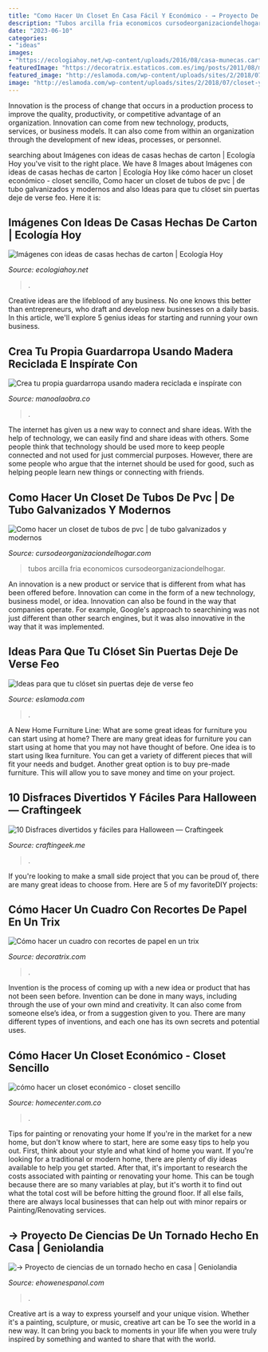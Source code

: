 ```yaml
---
title: "Como Hacer Un Closet En Casa Fácil Y Económico - → Proyecto De Ciencias De Un Tornado Hecho En Casa"
description: "Tubos arcilla fria economicos cursodeorganizaciondelhogar"
date: "2023-06-10"
categories:
- "ideas"
images:
- "https://ecologiahoy.net/wp-content/uploads/2016/08/casa-munecas.carton-luces-diy.jpg"
featuredImage: "https://decoratrix.estaticos.com.es/img/posts/2011/08/manualidades_hacer_cuadro.jpg"
featured_image: "http://eslamoda.com/wp-content/uploads/sites/2/2018/07/closet-y-repisas.jpg"
image: "http://eslamoda.com/wp-content/uploads/sites/2/2018/07/closet-y-repisas.jpg"
---
```



Innovation is the process of change that occurs in a production process to improve the quality, productivity, or competitive advantage of an organization. Innovation can come from new technology, products, services, or business models. It can also come from within an organization through the development of new ideas, processes, or personnel.

	

		
searching about Imágenes con ideas de casas hechas de carton | Ecología Hoy you've visit to the right place. We have 8 Images about Imágenes con ideas de casas hechas de carton | Ecología Hoy like cómo hacer un closet económico - closet sencillo, Como hacer un closet de tubos de pvc | de tubo galvanizados y modernos and also Ideas para que tu clóset sin puertas deje de verse feo. Here it is:
		
    
## Imágenes Con Ideas De Casas Hechas De Carton | Ecología Hoy

<img loading=lazy src="https://ecologiahoy.net/wp-content/uploads/2016/08/casa-munecas.carton-luces-diy.jpg" onerror="this.onerror=null;this.src='https://tse3.mm.bing.net/th?id=OIP.3w-uZuKFCVJ39uprnfRR_AHaKq&amp;pid=15.1';" alt="Imágenes con ideas de casas hechas de carton | Ecología Hoy">

_Source: ecologiahoy.net_

>. 

	

Creative ideas are the lifeblood of any business. No one knows this better than entrepreneurs, who draft and develop new businesses on a daily basis. In this article, we'll explore 5 genius ideas for starting and running your own business.

    
## Crea Tu Propia Guardarropa Usando Madera Reciclada E Inspírate Con

<img loading=lazy src="https://manoalaobra.co/wp-content/uploads/2018/03/0345949e698e1a464be7acf5d58ce09a-552x915.jpg" onerror="this.onerror=null;this.src='https://tse4.mm.bing.net/th?id=OIP.hFIGekdjc1-dBztGzPP0zQHaMR&amp;pid=15.1';" alt="Crea tu propia guardarropa usando madera reciclada e inspírate con">

_Source: manoalaobra.co_

>. 

	

The internet has given us a new way to connect and share ideas. With the help of technology, we can easily find and share ideas with others. Some people think that technology should be used more to keep people connected and not used for just commercial purposes. However, there are some people who argue that the internet should be used for good, such as helping people learn new things or connecting with friends.

    
## Como Hacer Un Closet De Tubos De Pvc | De Tubo Galvanizados Y Modernos

<img loading=lazy src="https://cursodeorganizaciondelhogar.com/wp-content/uploads/2018/08/como-hacer-un-closet-de-tubos-5.jpg" onerror="this.onerror=null;this.src='https://tse1.mm.bing.net/th?id=OIP.2CaPBMEt4FuAkM411sX_mQHaHa&amp;pid=15.1';" alt="Como hacer un closet de tubos de pvc | de tubo galvanizados y modernos">

_Source: cursodeorganizaciondelhogar.com_

>tubos arcilla fria economicos cursodeorganizaciondelhogar. 

	

An innovation is a new product or service that is different from what has been offered before. Innovation can come in the form of a new technology, business model, or idea. Innovation can also be found in the way that companies operate. For example, Google's approach to searchining was not just different than other search engines, but it was also innovative in the way that it was implemented.

    
## Ideas Para Que Tu Clóset Sin Puertas Deje De Verse Feo

<img loading=lazy src="http://eslamoda.com/wp-content/uploads/sites/2/2018/07/closet-y-repisas.jpg" onerror="this.onerror=null;this.src='https://tse2.mm.bing.net/th?id=OIP.7R91wvq34v4na8z2Yw9rAwHaJ4&amp;pid=15.1';" alt="Ideas para que tu clóset sin puertas deje de verse feo">

_Source: eslamoda.com_

>. 

	

A New Home Furniture Line: What are some great ideas for furniture you can start using at home?
There are many great ideas for furniture you can start using at home that you may not have thought of before. One idea is to start using Ikea furniture. You can get a variety of different pieces that will fit your needs and budget. Another great option is to buy pre-made furniture. This will allow you to save money and time on your project.

    
## 10 Disfraces Divertidos Y Fáciles Para Halloween — Craftingeek

<img loading=lazy src="https://i1.wp.com/craftingeek.me/wp-content/uploads/2015/10/disfraz-de-muneca.jpg?resize=720%2C493&amp;ssl=1" onerror="this.onerror=null;this.src='https://tse2.mm.bing.net/th?id=OIP.6eTDVzNzy_k2YhGkhNtAdwHaFE&amp;pid=15.1';" alt="10 Disfraces divertidos y fáciles para Halloween — Craftingeek">

_Source: craftingeek.me_

>. 

	

If you're looking to make a small side project that you can be proud of, there are many great ideas to choose from. Here are 5 of my favoriteDIY projects: 

    
## Cómo Hacer Un Cuadro Con Recortes De Papel En Un Trix

<img loading=lazy src="https://decoratrix.estaticos.com.es/img/posts/2011/08/manualidades_hacer_cuadro.jpg" onerror="this.onerror=null;this.src='https://tse4.mm.bing.net/th?id=OIP.GfljUsy-H63nIKwI5vWXiAHaF7&amp;pid=15.1';" alt="Cómo hacer un cuadro con recortes de papel en un trix">

_Source: decoratrix.com_

>. 

	

Invention is the process of coming up with a new idea or product that has not been seen before. Invention can be done in many ways, including through the use of your own mind and creativity. It can also come from someone else’s idea, or from a suggestion given to you. There are many different types of inventions, and each one has its own secrets and potential uses.

    
## Cómo Hacer Un Closet Económico - Closet Sencillo

<img loading=lazy src="https://www.homecenter.com.co/static/landing/guiasdecompra/Guias_de_compra_2/img/como-hacer-un-closet-economico/como-hacer-un-closet-economico-mov.jpg" onerror="this.onerror=null;this.src='https://tse2.mm.bing.net/th?id=OIP.boOBcARB0_vnugcIAMhFOgHaDe&amp;pid=15.1';" alt="cómo hacer un closet económico - closet sencillo">

_Source: homecenter.com.co_

>. 

	

Tips for painting or renovating your home
If you're in the market for a new home, but don't know where to start, here are some easy tips to help you out. First, think about your style and what kind of home you want. If you're looking for a traditional or modern home, there are plenty of diy ideas available to help you get started.
After that, it's important to research the costs associated with painting or renovating your home. This can be tough because there are so many variables at play, but it's worth it to find out what the total cost will be before hitting the ground floor. If all else fails, there are always local businesses that can help out with minor repairs or Painting/Renovating services.

    
## → Proyecto De Ciencias De Un Tornado Hecho En Casa | Geniolandia

<img loading=lazy src="https://img-aws.ehowcdn.com/877x500p/cdn-write.demandstudios.com/upload/1000/500/10/2/381512.jpg" onerror="this.onerror=null;this.src='https://tse4.mm.bing.net/th?id=OIP.qqIVpNs75B2y5N83ZMa6TAHaEO&amp;pid=15.1';" alt="→ Proyecto de ciencias de un tornado hecho en casa | Geniolandia">

_Source: ehowenespanol.com_

>. 

	

Creative art is a way to express yourself and your unique vision. Whether it's a painting, sculpture, or music, creative art can be To see the world in a new way. It can bring you back to moments in your life when you were truly inspired by something and wanted to share that with the world.

